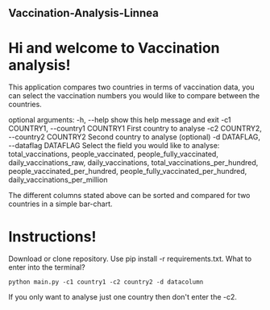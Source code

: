 ## Vaccination-Analysis-Linnea

# Hi and welcome to Vaccination analysis!

This application compares two countries in terms of vaccination data, you can select the vaccination numbers you would
like to compare between the countries.

optional arguments:
  -h, --help            show this help message and exit
  -c1 COUNTRY1, --country1 COUNTRY1
                        First country to analyse
  -c2 COUNTRY2, --country2 COUNTRY2
                        Second country to analyse (optional)
  -d DATAFLAG, --dataflag DATAFLAG
                        Select the field you would like to analyse: total_vaccinations, people_vaccinated,
                        people_fully_vaccinated, daily_vaccinations_raw, daily_vaccinations,
                        total_vaccinations_per_hundred, people_vaccinated_per_hundred,
                        people_fully_vaccinated_per_hundred, daily_vaccinations_per_million

The different columns stated above can be sorted and compared for two countries in a simple bar-chart. 

# Instructions!

Download or clone repository. Use pip install -r requirements.txt. What to enter into the terminal? 
    
    python main.py -c1 country1 -c2 country2 -d datacolumn 
    
If you only want to analyse just one country then don't enter the -c2.


